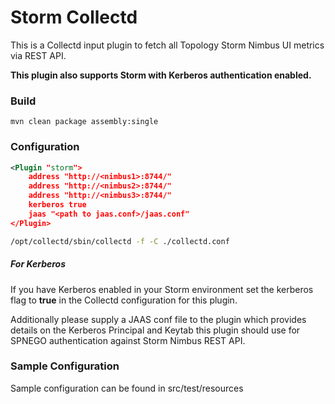 # Storm Collectd
This is a Collectd input plugin to fetch all Topology Storm Nimbus UI metrics via REST API. 

**This plugin also supports Storm with Kerberos authentication enabled.**

### Build

```mvn clean package assembly:single```

### Configuration
```xml
<Plugin "storm">
	address "http://<nimbus1>:8744/"
	address "http://<nimbus2>:8744/"
	address "http://<nimbus3>:8744/"
	kerberos true
	jaas "<path to jaas.conf>/jaas.conf"
</Plugin>
```

```bash
/opt/collectd/sbin/collectd -f -C ./collectd.conf
```

##### For Kerberos
If you have Kerberos enabled in your Storm environment set the kerberos flag to **true** in the Collectd configuration for this plugin.

Additionally please supply a JAAS conf file to the plugin which provides details on the Kerberos Principal and Keytab this plugin should use for SPNEGO authentication against Storm Nimbus REST API.

### Sample Configuration
Sample configuration can be found in src/test/resources
